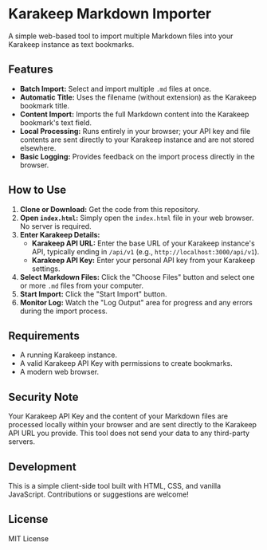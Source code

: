# Karakeep Markdown Importer

A simple web-based tool to import multiple Markdown files into your Karakeep instance as text bookmarks.

## Features

*   **Batch Import:** Select and import multiple `.md` files at once.
*   **Automatic Title:** Uses the filename (without extension) as the Karakeep bookmark title.
*   **Content Import:** Imports the full Markdown content into the Karakeep bookmark's text field.
*   **Local Processing:** Runs entirely in your browser; your API key and file contents are sent directly to your Karakeep instance and are not stored elsewhere.
*   **Basic Logging:** Provides feedback on the import process directly in the browser.

## How to Use

1.  **Clone or Download:** Get the code from this repository.
2.  **Open `index.html`:** Simply open the `index.html` file in your web browser. No server is required.
3.  **Enter Karakeep Details:**
    *   **Karakeep API URL:** Enter the base URL of your Karakeep instance's API, typically ending in `/api/v1` (e.g., `http://localhost:3000/api/v1`).
    *   **Karakeep API Key:** Enter your personal API key from your Karakeep settings.
4.  **Select Markdown Files:** Click the "Choose Files" button and select one or more `.md` files from your computer.
5.  **Start Import:** Click the "Start Import" button.
6.  **Monitor Log:** Watch the "Log Output" area for progress and any errors during the import process.

## Requirements

*   A running Karakeep instance.
*   A valid Karakeep API Key with permissions to create bookmarks.
*   A modern web browser.

## Security Note

Your Karakeep API Key and the content of your Markdown files are processed locally within your browser and are sent directly to the Karakeep API URL you provide. This tool does not send your data to any third-party servers.

## Development

This is a simple client-side tool built with HTML, CSS, and vanilla JavaScript. Contributions or suggestions are welcome!

## License

MIT License
